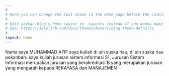 ```yaml
---
#
# Here you can change the text shown in the Home page before the Latest Posts section.
#
# Edit cayman-blog's home layout in _layouts instead if you wanna make some changes
# See: https://jekyllrb.com/docs/themes/#overriding-theme-defaults
#
layout: home
---
```


Nama saya MUHAMMAD AFIF saya kuliah di uin suska riau, di uin suska riau pekanbaru saya kuliah jurusan sistem informasi S1, Jurusan Sistem Informasi merupakan jurusan yang berakreditasi B yang merupakan jurusan yang mengarah kepada REKAYASA dan MANAJEMEN

